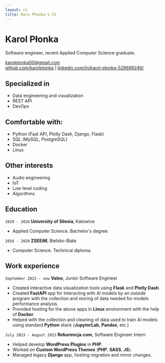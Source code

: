 ```yaml
---
layout: cv
title: Karo Płonka's CV
---
```

# Karol Płonka
Software engineer, recent Applied Computer Science graduate.

<div id="webaddress">
<a href="mailto:karolplonka00@gmail.com">karolplonka00@gmail.com</a>
</div>

<div id="webaddress">
<a href="https://github.com/KarolPlonka/">github.com/karolplonka</a>
| <a href="https://www.linkedin.com/in/karol-p%C5%82onka-529699249/">linkedin.com/in/karol-płonka-529699249/</a> 
</div>


## Specialized in
- Data engineering and visualization
- REST API
- DevOps

## Comfortable with:
- Python (Fast API, Plotly Dash, Django, Flask)
- SQL (MySQL, PostgreSQL)
- Docker
- Linux

## Other interests
- Audio engineering
- IoT
- Low level coding
- Algorithms


## Education
`2020 - 2024`
__University of Silesia__, Katowice
- Applied Computer Science. Bachelor's degree.

`2016 - 2020`
__ZSEEiM__, Bielsko-Biała
- Computer Science. Technical diploma.


## Work experience
`September 2023 - now`
__Valeo__, Junior Software Engineer
- Created interactive data visualization tools using __Flask__ and __Plotly Dash__.
- Created __FastAPI__ app for interacting with AI models by an outside program with the collection and storing of data needed for models performance analysis.
- Provided hosting for the above apps in __Linux__ environment with the help of __Docker__.
- Helped with the collection and cleaning of data used to train AI models using standard __Python__ stack (__JupyterLab__, __Pandas__, etc.)


`July 2023 - August 2023`
__Rekurencja.com__, Software Engineer Intern
- Helped develop __WordPress Plugins__ in __PHP__.
- Worked on __Custom WordPress Themes__ (__PHP__, __SASS__, __JS__).
- Managed legacy __Django__ app, hosting migration and minor changes.





<!-- ### Footer

Last updated: July 2024 -->


